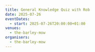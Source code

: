 ```yaml
---
title: General Knowledge Quiz with Rob
date: 2025-07-26
eventDates:
  - start: 2025-07-26T20:00:00+01:00
venues:
  - the-barley-mow
organisers:
  - the-barley-mow
---
```

